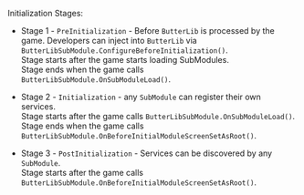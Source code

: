 Initialization Stages:  

* Stage 1 - ``PreInitialization`` - Before ``ButterLib`` is processed by the game. Developers can inject into ``ButterLib`` via ``ButterLibSubModule.ConfigureBeforeInitialization()``.  
Stage starts after the game starts loading SubModules.  
Stage ends when the game calls ``ButterLibSubModule.OnSubModuleLoad()``.  

* Stage 2 - ``Initialization`` - any ``SubModule`` can register their own services.  
Stage starts after the game calls ``ButterLibSubModule.OnSubModuleLoad()``.  
Stage ends when the game calls ``ButterLibSubModule.OnBeforeInitialModuleScreenSetAsRoot()``.  

* Stage 3 - ``PostInitialization`` - Services can be discovered by any ``SubModule``.  
Stage starts after the game calls ``ButterLibSubModule.OnBeforeInitialModuleScreenSetAsRoot()``.  
